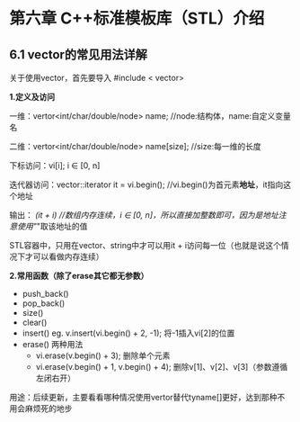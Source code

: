 # 第六章 C++标准模板库（STL）介绍
## 6.1 vector的常见用法详解
关于使用vector，首先要导入 #include < vector>

**1.定义及访问**

一维：vertor<int/char/double/node> name; //node:结构体，name:自定义变量名

二维：vertor<int/char/double/node> name[size]; //size:每一维的长度

下标访问：vi[i]; i ∈ [0, n]

迭代器访问：vector<typename>::iterator it = vi.begin(); //vi.begin()为首元素**地址**，it指向这个地址

输出： *(it + i) //数组内存连续，i ∈ [0, n]，所以直接加整数即可，因为是地址注意使用"*"取该地址的值

STL容器中，只用在vector、string中才可以用it + i访问每一位（也就是说这个情况下才可以看做内存连续）


**2.常用函数（除了erase其它都无参数）**
- push_back()
- pop_back()
- size()
- clear()
- insert()
eg. v.insert(vi.begin() + 2, -1); 将-1插入vi[2]的位置
- erase() 两种用法
  - vi.erase(v.begin() + 3); 删除单个元素
  - vi.erase(v.begin() + 1, v.begin() + 4); 删除v[1]、v[2]、v[3]（参数遵循左闭右开）


用途：后续更新，主要看看哪种情况使用vertor替代tyname[]更好，达到那种不用会麻烦死的地步
